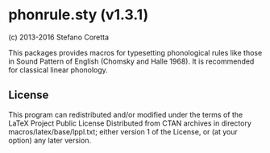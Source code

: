 # phonrule.sty (v1.3.1)

(c) 2013-2016 Stefano Coretta

This packages provides macros for typesetting phonological rules like those in Sound Pattern of English (Chomsky and Halle 1968). It is recommended for classical linear phonology.

## License

This program can redistributed and/or modified under the terms of the LaTeX
Project Public License Distributed from CTAN archives in directory
macros/latex/base/lppl.txt; either version 1 of the License, or (at your option)
any later version.
